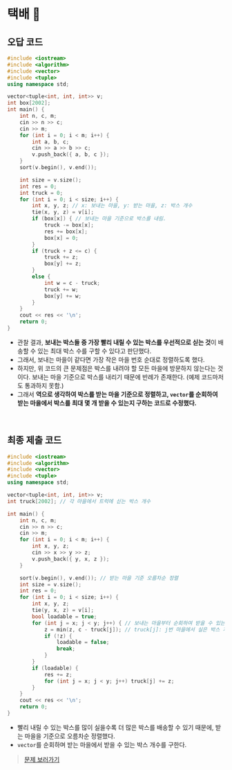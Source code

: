 # 택배 🥇

## 오답 코드

```cpp
#include <iostream>
#include <algorithm>
#include <vector>
#include <tuple>
using namespace std;

vector<tuple<int, int, int>> v;
int box[2002];
int main() {
    int n, c, m;
    cin >> n >> c;
    cin >> m;
    for (int i = 0; i < m; i++) {
        int a, b, c;
        cin >> a >> b >> c;
        v.push_back({ a, b, c });
    }
    sort(v.begin(), v.end());

    int size = v.size();
    int res = 0;
    int truck = 0;
    for (int i = 0; i < size; i++) {
        int x, y, z; // x: 보내는 마을, y: 받는 마을, z: 박스 개수
        tie(x, y, z) = v[i];
        if (box[x]) { // 보내는 마을 기준으로 박스를 내림.
            truck -= box[x];
            res += box[x];
            box[x] = 0;
        }
        if (truck + z <= c) {
            truck += z;
            box[y] += z;
        }
        else {
            int w = c - truck;
            truck += w;
            box[y] += w;
        }
    }
    cout << res << '\n';
    return 0;
}
```

- 관찰 결과, **보내는 박스들 중 가장 빨리 내릴 수 있는 박스를 우선적으로 싣는 것**이 배송할 수 있는 최대 박스 수를 구할 수 있다고 판단했다.
- 그래서, 보내는 마을이 같다면 가장 작은 마을 번호 순대로 정렬하도록 했다.
- 하지만, 위 코드의 큰 문제점은 박스를 내려야 할 모든 마을에 방문하지 않는다는 것이다. 보내는 마을 기준으로 박스를 내리기 때문에 반례가 존재한다. (예제 코드마저도 통과하지 못함.)
- 그래서 **역으로 생각하여 박스를 받는 마을 기준으로 정렬하고, `vector`를 순회하여 받는 마을에서 박스를 최대 몇 개 받을 수 있는지 구하는 코드로 수정했다.**

<br/>

## 최종 제출 코드

```cpp
#include <iostream>
#include <algorithm>
#include <vector>
#include <tuple>
using namespace std;

vector<tuple<int, int, int>> v;
int truck[2002]; // 각 마을에서 트럭에 싣는 박스 개수

int main() {
    int n, c, m;
    cin >> n >> c;
    cin >> m;
    for (int i = 0; i < m; i++) {
        int x, y, z;
        cin >> x >> y >> z;
        v.push_back({ y, x, z });
    }

    sort(v.begin(), v.end()); // 받는 마을 기준 오름차순 정렬
    int size = v.size();
    int res = 0;
    for (int i = 0; i < size; i++) {
        int x, y, z;
        tie(y, x, z) = v[i];
        bool loadable = true;
        for (int j = x; j < y; j++) { // 보내는 마을부터 순회하여 받을 수 있는 박스 개수를 구함.
            z = min(z, c - truck[j]); // truck[j]: j번 마을에서 실은 박스 개수
            if (!z) {
                loadable = false;
                break;
            }
        }
        if (loadable) {
            res += z;
            for (int j = x; j < y; j++) truck[j] += z;
        }
    }
    cout << res << '\n';
    return 0;
}
```

- 빨리 내릴 수 있는 박스를 많이 실을수록 더 많은 박스를 배송할 수 있기 때문에, 받는 마을을 기준으로 오름차순 정렬했다.
- `vector`를 순회하며 받는 마을에서 받을 수 있는 박스 개수를 구한다.

> [문제 보러가기](https://www.acmicpc.net/problem/8980)
